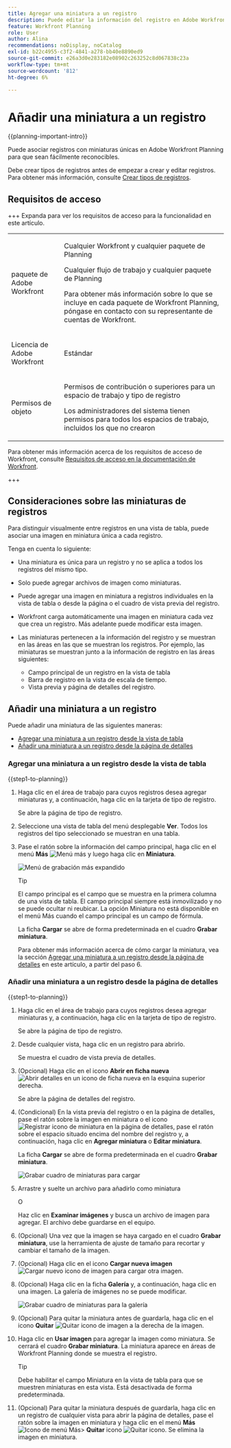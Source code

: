 ```yaml
---
title: Agregar una miniatura a un registro
description: Puede editar la información del registro en Adobe Workfront Planning y asociar cada registro con miniaturas individuales para que sean fácilmente reconocibles.
feature: Workfront Planning
role: User
author: Alina
recommendations: noDisplay, noCatalog
exl-id: b22c4955-c3f2-4841-a278-bb40e8890ed9
source-git-commit: e26a3d0e283182e08902c263252c8d067838c23a
workflow-type: tm+mt
source-wordcount: '812'
ht-degree: 6%

---
```



# Añadir una miniatura a un registro

<!--<span class="preview">The highlighted information on this page refers to functionality not yet generally available. It is available only in the Preview environment for all customers. After the monthly releases to Production, the same features are also available in the Production environment for customers who enabled fast releases. </span>   

<span class="preview">For information about fast releases, see [Enable or disable fast releases for your organization](/help/quicksilver/administration-and-setup/set-up-workfront/configure-system-defaults/enable-fast-release-process.md). </span>-->


{{planning-important-intro}}

Puede asociar registros con miniaturas únicas en Adobe Workfront Planning para que sean fácilmente reconocibles.

Debe crear tipos de registros antes de empezar a crear y editar registros.
Para obtener más información, consulte [Crear tipos de registros](/help/quicksilver/planning/architecture/create-record-types.md).

## Requisitos de acceso

<!--************double-check permissions here - asking Isk and Lilit what permissions users need for adding thumbnails-->

+++ Expanda para ver los requisitos de acceso para la funcionalidad en este artículo. 

<table style="table-layout:auto"> 
<col> 
</col> 
<col> 
</col> 
<tbody> 
    <tr> 
<tr> 
</tr>   
<tr> 
   <td role="rowheader"><p>paquete de Adobe Workfront</p></td> 
   <td> 
<p>Cualquier Workfront y cualquier paquete de Planning</p> <p>Cualquier flujo de trabajo y cualquier paquete de Planning</p>
<p>Para obtener más información sobre lo que se incluye en cada paquete de Workfront Planning, póngase en contacto con su representante de cuentas de Workfront. </p> 
   </td> 
  <tr> 
   <td role="rowheader"><p>Licencia de Adobe Workfront</p></td> 
   <td><p>Estándar</p>
   </td> 
  </tr> 
  <tr> 
   <td role="rowheader"><p>Permisos de objeto</p></td> 
   <td>   <p>Permisos de contribución o superiores para un espacio de trabajo y tipo de registro  </p>  
   <p>Los administradores del sistema tienen permisos para todos los espacios de trabajo, incluidos los que no crearon</p> </td> 
  </tr>   
</tbody> 
</table>

Para obtener más información acerca de los requisitos de acceso de Workfront, consulte [Requisitos de acceso en la documentación de Workfront](/help/quicksilver/administration-and-setup/add-users/access-levels-and-object-permissions/access-level-requirements-in-documentation.md).

+++   

<!--Old:

<table style="table-layout:auto"> 
<col> 
</col> 
<col> 
</col> 
<tbody> 
    <tr> 
<tr> 
<td> 
   <p> Products</p> </td> 
   <td> 
   <ul><li><p> Adobe Workfront</p></li> 
   <li><p> Adobe Workfront Planning<p></li></ul></td> 
  </tr>   
<tr> 
   <td role="rowheader"><p>Adobe Workfront plan*</p></td> 
   <td> 
<p>Any of the following Workfront plans:</p> 
<ul><li>Select</li> 
<li>Prime</li> 
<li>Ultimate</li></ul> 
<p>Workfront Planning is not available for legacy Workfront plans</p> 
   </td> 
<tr> 
   <td role="rowheader"><p>Adobe Workfront Planning package*</p></td> 
   <td> 
<p>Any </p> 
<p>For more information about what is included in each Workfront Planning plan, contact your Workfront account manager. </p> 
   </td> 
 <tr> 
   <td role="rowheader"><p>Adobe Workfront platform</p></td> 
   <td> 
<p>Your organization's instance of Workfront must be onboarded to the Adobe Unified Experience to be able to access Workfront Planning.</p> 
<p>For more information, see <a href="/help/quicksilver/workfront-basics/navigate-workfront/workfront-navigation/adobe-unified-experience.md">Adobe Unified Experience for Workfront</a>. </p> 
   </td> 
   </tr> 
  </tr> 
  <tr> 
   <td role="rowheader"><p>Adobe Workfront license*</p></td> 
   <td><p> Standard </p>
   <p>Workfront Planning is not available for legacy Workfront licenses</p> 
  </td> 
  </tr> 
  <tr> 
   <td role="rowheader"><p>Access level configuration</p></td> 
   <td> <p>There are no access level controls for Adobe Workfront Planning</p>   
</td> 
  </tr> 
<tr> 
   <td role="rowheader"><p>Object permissions</p></td> 
   <td>   <p>Contribute or higher permissions to a workspace and record type  </p>  
   <p>System Administrators have permissions to all workspaces, including the ones they did not create</p> </td> 
  </tr> 
</tbody> 
</table> -->


## Consideraciones sobre las miniaturas de registros

Para distinguir visualmente entre registros en una vista de tabla, puede asociar una imagen en miniatura única a cada registro.

Tenga en cuenta lo siguiente:

* Una miniatura es única para un registro y no se aplica a todos los registros del mismo tipo.
* Solo puede agregar archivos de imagen como miniaturas.
  <!--above: when you know exactly what type of files are allowed, add the exact extensions above-->
* Puede agregar una imagen en miniatura a registros individuales en la vista de tabla o desde la página o el cuadro de vista previa del registro.
* Workfront carga automáticamente una imagen en miniatura cada vez que crea un registro. Más adelante puede modificar esta imagen.
* Las miniaturas pertenecen a la información del registro y se muestran en las áreas en las que se muestran los registros. Por ejemplo, las miniaturas se muestran junto a la información de registro en las áreas siguientes:

   * Campo principal de un registro en la vista de tabla
   * Barra de registro en la vista de escala de tiempo.
   * Vista previa y página de detalles del registro.

## Añadir una miniatura a un registro

Puede añadir una miniatura de las siguientes maneras:

* [Agregar una miniatura a un registro desde la vista de tabla](#add-a-thumbnail-to-a-record-from-the-table-view)
* [Añadir una miniatura a un registro desde la página de detalles](#add-a-thumbnail-to-a-record-from-the-details-page)

### Agregar una miniatura a un registro desde la vista de tabla

{{step1-to-planning}}

1. Haga clic en el área de trabajo para cuyos registros desea agregar miniaturas y, a continuación, haga clic en la tarjeta de tipo de registro.

   Se abre la página de tipo de registro.
1. Seleccione una vista de tabla del menú desplegable **Ver**. Todos los registros del tipo seleccionado se muestran en una tabla.
1. Pase el ratón sobre la información del campo principal, haga clic en el menú **Más** ![Menú más](assets/more-menu.png) y luego haga clic en **Miniatura**.

   ![Menú de grabación más expandido](assets/record-more-menu-expanded.png)

   >[!TIP]
   >
   >   El campo principal es el campo que se muestra en la primera columna de una vista de tabla. El campo principal siempre está inmovilizado y no se puede ocultar ni reubicar. La opción Miniatura no está disponible en el menú Más cuando el campo principal es un campo de fórmula.

   La ficha **Cargar** se abre de forma predeterminada en el cuadro **Grabar miniatura**.

   Para obtener más información acerca de cómo cargar la miniatura, vea la sección [Agregar una miniatura a un registro desde la página de detalles](#add-a-thumbnail-to-a-record-from-the-details-page) en este artículo, a partir del paso 6. <!--see if this is accurate-->

<!--
   ![Record thumbnail box for upload](assets/record-thumbnail-box-for-upload.png) 

  *****update screen shot with correct casing****

1. Drag and drop a file to add as a thumbnail
   
   Or
   
   Click **Browse images**, then browse for an image file to add. The file must be saved on your computer. 
1. (Optional) After the image uploads in the **Record thumbnail** box, use the sizing tool to crop and resize the image.
1. (Optional) Click the **Upload new image** icon ![Upload new image icon](assets/upload-new-image-icon.png) to upload another image. 
1. (Optional) To remove a thumbnail before it is saved, click  **Remove uploaded image** icon ![Remove image icon](assets/remove-image-icon.png) to the right of the image. 
1. (Optional) Click the **Gallery** tab, then click an image. The gallery of images cannot be modified.

   ![Record thumbnail box for gallery](assets/record-thumbnail-box-for-gallery.png)
1. Click **Use image** to add the image as a thumbnail. 
   This closes the **Record thumbnail** box.
   The thumbnail displays in areas of Workfront Planning where the record displays. 

   >[!TIP]
   >
   >   You must enable the Thumbnail field in the table view to display thumbnails in this view. It is disabled by default.

1. (Optional) To remove the thumbnail after it is saved, hover over the primary field and click the **More** menu ![More menu](assets/more-menu.png)> **Thumbnail** > the **Remove** icon ![Remove image icon](assets/remove-image-icon.png), then click **Save changes**. -->

### Añadir una miniatura a un registro desde la página de detalles

{{step1-to-planning}}

1. Haga clic en el área de trabajo para cuyos registros desea agregar miniaturas y, a continuación, haga clic en la tarjeta de tipo de registro.

   Se abre la página de tipo de registro.
1. Desde cualquier vista, haga clic en un registro para abrirlo.

   Se muestra el cuadro de vista previa de detalles.
1. (Opcional) Haga clic en el icono **Abrir en ficha nueva** ![Abrir detalles en un icono de ficha nueva](assets/open-details-in-a-new-tab-icon.png) en la esquina superior derecha.

   Se abre la página de detalles del registro.

1. (Condicional) En la vista previa del registro o en la página de detalles, pase el ratón sobre la imagen en miniatura o el icono ![Registrar icono de miniatura en la página de detalles](assets/record-thumbnail-icon-on-details-page.png), pase el ratón sobre el espacio situado encima del nombre del registro y, a continuación, haga clic en **Agregar miniatura** o **Editar miniatura**.

   La ficha **Cargar** se abre de forma predeterminada en el cuadro **Grabar miniatura**.

   ![Grabar cuadro de miniaturas para cargar](assets/record-thumbnail-box-for-upload.png)

1. Arrastre y suelte un archivo para añadirlo como miniatura

   O

   Haz clic en **Examinar imágenes** y busca un archivo de imagen para agregar. El archivo debe guardarse en el equipo.

1. (Opcional) Una vez que la imagen se haya cargado en el cuadro **Grabar miniatura**, use la herramienta de ajuste de tamaño para recortar y cambiar el tamaño de la imagen.
1. (Opcional) Haga clic en el icono **Cargar nueva imagen** ![Cargar nuevo icono de imagen](assets/upload-new-image-icon.png) para cargar otra imagen.
1. (Opcional) Haga clic en la ficha **Galería** y, a continuación, haga clic en una imagen. La galería de imágenes no se puede modificar.

   ![Grabar cuadro de miniaturas para la galería](assets/record-thumbnail-box-for-gallery.png)

1. (Opcional) Para quitar la miniatura antes de guardarla, haga clic en el icono **Quitar** ![Quitar icono de imagen](assets/remove-image-icon.png) a la derecha de la imagen.

1. Haga clic en **Usar imagen** para agregar la imagen como miniatura.
Se cerrará el cuadro **Grabar miniatura**.
La miniatura aparece en áreas de Workfront Planning donde se muestra el registro.

   >[!TIP]
   >
   >   Debe habilitar el campo Miniatura en la vista de tabla para que se muestren miniaturas en esta vista. Está desactivada de forma predeterminada.

1. (Opcional) Para quitar la miniatura después de guardarla, haga clic en un registro de cualquier vista para abrir la página de detalles, pase el ratón sobre la imagen en miniatura y haga clic en el menú **Más** ![Icono de menú Más](assets/more-menu.png)> **Quitar** icono ![Quitar icono](assets/remove-image-icon.png). Se elimina la imagen en miniatura.


<!--
### Generate a thumbnail for a record

{{step1-to-planning}}

1. Click the workspace for whose records you want to add thumbnails, then click the record type card. 

   This opens the record type page. 
1. Select a table view from the **View** drop-down menu. All records of the type you selected display in a table. 
1. Hover over the primary field information, click the **More** menu ![More menu](assets/more-menu.png), then click **Thumbnail**. 

   ![Record more menu expanded](assets/record-more-menu-expanded.png)

      >[!TIP]
      >
      >   The primary field is the field that displays in the first column of a table view. The primary field is always frozen and cannot be hidden or relocated. 

   The **Record thumbnail** box opens.

(*************** update the screenshot below*************)
   ![Record thumbnail box for upload](assets/record-thumbnail-box-for-upload.png) 

1. Click the **Generate** tab, and type a prompt describing the type of image you want to add in the space provided. 
1. Click **Generate**. 

   A set of four suggested images displays. 

1. Click an image to select it, then click **Use image**. 

   The Record thumbnail box closes and the thumbnail is attached to the record. All users who can view the records can now see the selected thumbnail. 
1. (Optional) Click the **More** menu ![More menu](assets/more-menu.png) to the right of the record name in the table view, then click **Thumbnail**. 

   The generated image opens in the **Upload** tab where you can modify or remove it, as described in the section [Upload a thumbnail to a record](#upload-a-thumbnail-to-a-record) in this article. 
-->
